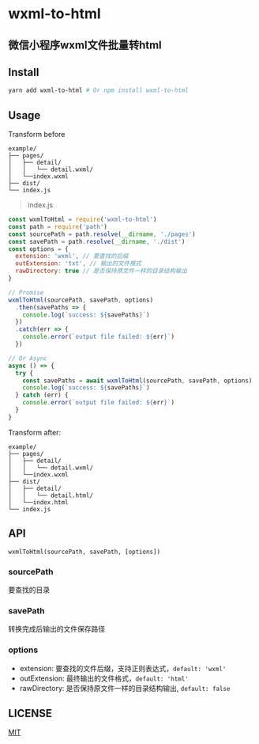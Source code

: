 # wxml-to-html

## 微信小程序wxml文件批量转html

## Install

```bash
yarn add wxml-to-html # Or npm install wxml-to-html
```

## Usage

Transform before

```
example/
├── pages/
│   ├── detail/
│   │   └── detail.wxml/
│   └──index.wxml
├── dist/
└── index.js
```

> index.js
```js
const wxmlToHtml = require('wxml-to-html')
const path = require('path')
const sourcePath = path.resolve(__dirname, './pages')
const savePath = path.resolve(__dirname, './dist')
const options = {
  extension: 'wxml', // 要查找的后缀
  outExtension: 'txt', // 输出的文件格式
  rawDirectory: true // 是否保持原文件一样的目录结构输出
}

// Promise
wxmlToHtml(sourcePath, savePath, options)
  .then(savePaths => {
    console.log(`success: ${savePaths}`)
  })
  .catch(err => {
    console.error(`output file failed: ${err}`)
  })

// Or Async
async () => {
  try {
    const savePaths = await wxmlToHtml(sourcePath, savePath, options)
    console.log(`success: ${savePaths}`)
  } catch (err) {
    console.error(`output file failed: ${err}`)
  }
}
```

Transform after:

```
example/
├── pages/
│   ├── detail/
│   │   └── detail.wxml/
│   └──index.wxml
├── dist/
│   ├── detail/
│   │   └── detail.html/
│   └──index.html
└── index.js
```

## API
`wxmlToHtml(sourcePath, savePath, [options])`

### sourcePath
要查找的目录

### savePath
转换完成后输出的文件保存路径

### options
- extension: 要查找的文件后缀，支持正则表达式，`default: 'wxml'`
- outExtension: 最终输出的文件格式，`default: 'html'`
- rawDirectory: 是否保持原文件一样的目录结构输出, `default: false`

## LICENSE
[MIT](LICENSE)
